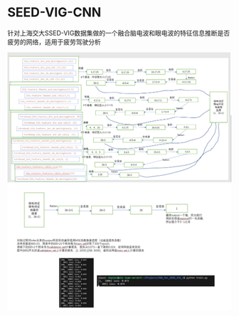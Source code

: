 # SEED-VIG-CNN
针对上海交大SSED-VIG数据集做的一个融合脑电波和眼电波的特征信息推断是否疲劳的网络，适用于疲劳驾驶分析


![avatar](pics/1.png)
![avatar](pics/2.png)

